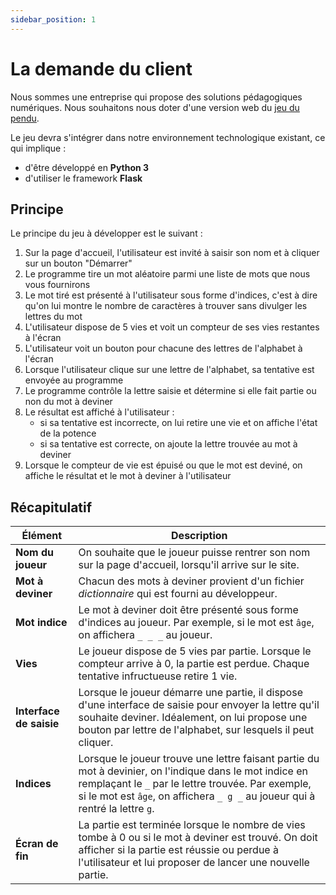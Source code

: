 ```yaml
---
sidebar_position: 1
---
```


# La demande du client

Nous sommes une entreprise qui propose des solutions pédagogiques numériques. Nous souhaitons nous doter d'une version web du [jeu du pendu](https://fr.wikipedia.org/wiki/Pendu_(jeu)).

Le jeu devra s'intégrer dans notre environnement technologique existant, ce qui implique :
- d'être développé en **Python 3**
- d'utiliser le framework **Flask**

## Principe

Le principe du jeu à développer est le suivant :

1. Sur la page d'accueil, l'utilisateur est invité à saisir son nom et à cliquer sur un bouton "Démarrer"
2. Le programme tire un mot aléatoire parmi une liste de mots que nous vous fournirons
3. Le mot tiré est présenté à l'utilisateur sous forme d'indices, c'est à dire qu'on lui montre le nombre de caractères à trouver sans divulger les lettres du mot
4. L'utilisateur dispose de 5 vies et voit un compteur de ses vies restantes à l'écran
5. L'utilisateur voit un bouton pour chacune des lettres de l'alphabet à l'écran
6. Lorsque l'utilisateur clique sur une lettre de l'alphabet, sa tentative est envoyée au programme
7. Le programme contrôle la lettre saisie et détermine si elle fait partie ou non du mot à deviner
8. Le résultat est affiché à l'utilisateur :
    - si sa tentative est incorrecte, on lui retire une vie et on affiche l'état de la potence
    - si sa tentative est correcte, on ajoute la lettre trouvée au mot à deviner
9. Lorsque le compteur de vie est épuisé ou que le mot est deviné, on affiche le résultat et le mot à deviner à l'utilisateur

## Récapitulatif

| Élément | Description |
|---------|-------------|
| **Nom du joueur** | On souhaite que le joueur puisse rentrer son nom sur la page d'accueil, lorsqu'il arrive sur le site. |
| **Mot à deviner** | Chacun des mots à deviner provient d'un fichier *dictionnaire* qui est fourni au développeur. |
| **Mot indice** | Le mot à deviner doit être présenté sous forme d'indices au joueur. Par exemple, si le mot est `âge`, on affichera `_ _ _` au joueur. |
| **Vies** | Le joueur dispose de 5 vies par partie. Lorsque le compteur arrive à 0, la partie est perdue. Chaque tentative infructueuse retire 1 vie. |
| **Interface de saisie** | Lorsque le joueur démarre une partie, il dispose d'une interface de saisie pour envoyer la lettre qu'il souhaite deviner. Idéalement, on lui propose une bouton par lettre de l'alphabet, sur lesquels il peut cliquer. |
| **Indices** | Lorsque le joueur trouve une lettre faisant partie du mot à devinier, on l'indique dans le mot indice en remplaçant le `_` par le lettre trouvée. Par exemple, si le mot est `âge`, on affichera `_ g _` au joueur qui à rentré la lettre `g`.
| **Écran de fin** | La partie est terminée lorsque le nombre de vies tombe à 0 ou si le mot à deviner est trouvé. On doit afficher si la partie est réussie ou perdue à l'utilisateur et lui proposer de lancer une nouvelle partie. |
